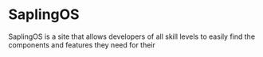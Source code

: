 # SaplingOS
SaplingOS is a site that allows developers of all skill levels to easily find the components and features they need for their
